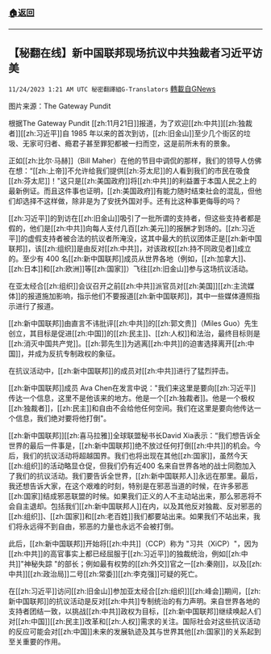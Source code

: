 ###  [:house:返回](README.md)
---


## 【秘翻在线】新中国联邦现场抗议中共独裁者习近平访美
`11/24/2023 1:21 AM UTC 秘密翻譯組G-Translators` [轉載自GNews](https://gnews.org/articles/2031230)

图片来源：The Gateway Pundit

根据The Gateway Pundit [[zh:11月21日]]报道，为了欢迎[[zh:中共]][[zh:独裁者]][[zh:习近平]]自 1985 年以来的首次到访，[[zh:旧金山]]至少几个街区的垃圾、无家可归者、瘾君子甚至罪犯都被一扫而空，这是前所未有的景象。

正如[[zh:比尔·马赫]]（Bill Maher）在他的节目中调侃的那样，我们的领导人仿佛在想：“[[zh:上帝]]不允许给我们提供[[zh:芬太尼]]的人看到我们的市民在吸食[[zh:芬太尼]]！"这只是[[zh:美国政府]]将[[zh:中共]]的利益置于本国人民之上的最新例证。而且这件事也证明，[[zh:美国政府]]有能力随时结束社会的混乱，但他们却选择不这样做，除非是为了安抚外国对手。还有比这种事更侮辱的吗？

[[zh:习近平]]的到访在[[zh:旧金山]]吸引了一批所谓的支持者，但这些支持者都是假的，他们是[[zh:中共]]向每人支付几百[[zh:美元]]的报酬才到场的。[[zh:习近平]]的虚假支持者被合法的抗议者所淹没，这其中最大的抗议团体正是[[zh:新中国联邦]]，该[[zh:组织]]是由反对[[zh:中共]]，对该政权[[zh:持不同政见者]]成立的。至少有 400 名[[zh:新中国联邦]]成员从世界各地（例如，[[zh:加拿大]]、[[zh:日本]]和[[zh:欧洲]]等[[zh:国家]]）飞往[[zh:旧金山]]参与这场抗议活动。

在亚太经合[[zh:组织]]会议召开之前[[zh:中共]]派官员对[[zh:美国]][[zh:主流媒体]]的报道施加影响，指示他们不要报道[[zh:新中国联邦]]，其中一些媒体遵照指示进行了报道。

[[zh:新中国联邦]]由直言不讳批评[[zh:中共]]的[[zh:郭文贵]]（Miles Guo）先生创立，其目标是促进[[zh:中国]]的[[zh:民主]]、[[zh:人权]]和法治，最终目标则是[[zh:消灭中国共产党]]。[[zh:郭先生]]为逃离[[zh:中共]]的迫害选择离开[[zh:中国]]，并成为反抗专制政权的象征。

在抗议活动中，[[zh:新中国联邦]]的成员对[[zh:中共]]进行了猛烈抨击。

[[zh:新中国联邦]]成员 Ava Chen在发言中说："我们来这里是要向[[zh:习近平]]传达一个信息，这里不是他该来的地方。他是一个[[zh:独裁者]]。他是一个极权[[zh:独裁者]]，[[zh:民主]]和自由不会给他任何空间。我们在这里是要向他传达一个信息，我们绝对要将他打倒"。

[[zh:新中国联邦]][[zh:喜马拉雅]]全球联盟秘书长David Xia表示：“我们想告诉全世界的最后一件事是，[[zh:新中国联邦]]绝不放过任何打倒[[zh:中共]]的机会。今后，我们的抗议活动将超越国界。我们也将出现在其他[[zh:国家]]，虽然今天[[zh:组织]]的活动略显仓促，但我们仍有近400 名来自世界各地的战士同胞加入了我们的抗议活动。我们要告诉全世界，[[zh:新中国联邦人]]永远在那里。最后，我还想告诉大家，在这个艰难的时刻，特别是在邪恶当道的时候，在许多邪恶[[zh:国家]]结成邪恶联盟的时候。如果我们正义的人不主动站出来，那么邪恶将不会自主退却。包括我们[[zh:新中国联邦人]]在内，以及其他反对独裁、反对邪恶的[[zh:组织]]、[[zh:国家]]和[[zh:老百姓]]我们都要站出来。如果我们不站出来，我们将永远得不到自由，邪恶的力量也永远不会被打倒。

此后，[[zh:新中国联邦]]开始将[[zh:中共]]（CCP）称为 "习共（XiCP）"，因为[[zh:中共]]的高官事实上都已经屈服于[[zh:习近平]]的独裁统治，例如[[zh:中共]]"神秘失踪 "的部长；例如最有权势的[[zh:外交]]官之一[[zh:秦刚]]，以及[[zh:中共]][[zh:政治局]]二号[[zh:常委]][[zh:李克强]]可疑的死亡。

在[[zh:习近平]]访问[[zh:旧金山]]参加亚太经合[[zh:组织]][[zh:峰会]]期间，[[zh:新中国联邦]]的抗议活动是反对[[zh:中共]]专制统治的有力声明。来自世界各地的支持者团结一致，以挑战[[zh:中共]]政权为目标，[[zh:新中国联邦]]继续唤起人们对[[zh:中国]][[zh:民主]]改革和[[zh:人权]]需求的关注。国际社会对这些抗议活动的反应可能会对[[zh:中国]]未来的发展轨迹及其与世界其他[[zh:国家]]的关系起到至关重要的作用。
